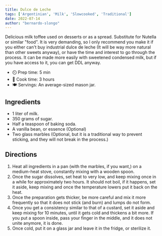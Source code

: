 ```yaml
---
title: Dulce de Leche     
tags: ['Argentinian', 'Milk', 'Slowcooked', 'Traditional']
date: 2022-07-14
author: "bernardo-slongo"
---
```


Delicious milk toffee used on desserts or as a spread. Substitute for Nutella or similar "food". It is very demanding,
so I only recommend you make it if you either can't buy industrial dulce de leche (It will be way more natural than
other sweets anyway), or have the time and interest to go through the process. It can be made more easily with sweetened
condensed milk, but if you have access to it, you can get DDL anyway.

- ⏲️ Prep time: 5 min
- 🍳 Cook time: 3 hours
- 🍽️ Servings: An average-sized mason jar.

## Ingredients

- 1 liter of milk.
- 350 grams of sugar.
- Half a teaspoon of baking soda.
- A vanilla bean, or essence (Optional)
- Two glass marbles (Optional, but it is a traditional way to prevent sticking, and they will not break in the process.)

## Directions

1. Heat all ingredients in a pan (with the marbles, if you want,) on a medium-heat stove, constantly mixing with a
   wooden spoon.
2. Once the sugar dissolves, set heat to very low, and keep mixing once in a while for approximately two hours. It
   should not boil, if it happens, set it aside, keep mixing and once the temperature lowers put it back on the heat.
3. Once the preparation gets thicker, be more careful and mix it more frequently so that it does not stick (and burn)
   and lumps do not form.
4. Once you get a consistency similar to that of a custard, set it aside and keep mixing for 10 minutes, until it gets
   cold and thickens a bit more. If you put a spoon inside, pass your finger in the middle, and it does not unite
   anymore, it is done.
5. Once cold, put it on a glass jar and leave it in the fridge, or sterilize it. 
